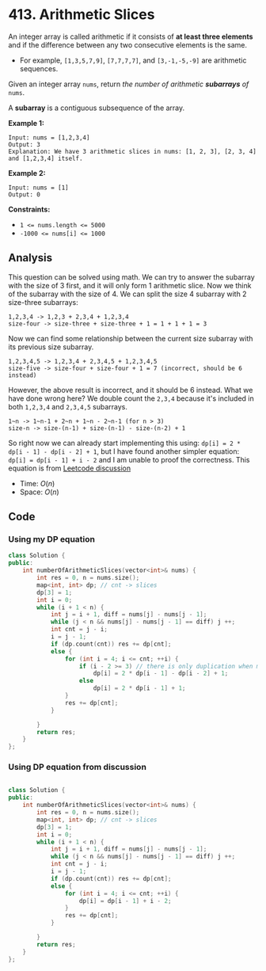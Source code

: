 # 413. Arithmetic Slices

An integer array is called arithmetic if it consists of **at least three elements** and if the difference between any two consecutive elements is the same.

-   For example, `[1,3,5,7,9]`, `[7,7,7,7]`, and `[3,-1,-5,-9]` are arithmetic sequences.

Given an integer array `nums`, return _the number of arithmetic **subarrays** of_ `nums`.

A **subarray** is a contiguous subsequence of the array.

**Example 1:**

```
Input: nums = [1,2,3,4]
Output: 3
Explanation: We have 3 arithmetic slices in nums: [1, 2, 3], [2, 3, 4] and [1,2,3,4] itself.

```

**Example 2:**

```
Input: nums = [1]
Output: 0

```

**Constraints:**

-   `1 <= nums.length <= 5000`
-   `-1000 <= nums[i] <= 1000`

## Analysis

This question can be solved using math. We can try to answer the subarray with the size of 3 first, and it will only form 1 arithmetic slice.  Now we think of the subarray with the size of 4. We can split the size 4 subarray with 2 size-three subarrays:

```
1,2,3,4 -> 1,2,3 + 2,3,4 + 1,2,3,4
size-four -> size-three + size-three + 1 = 1 + 1 + 1 = 3
```

Now we can find some relationship between the current size subarray with its previous size subarray.

```
1,2,3,4,5 -> 1,2,3,4 + 2,3,4,5 + 1,2,3,4,5
size-five -> size-four + size-four + 1 = 7 (incorrect, should be 6 instead)

```

However, the above result is incorrect, and it should be 6 instead.  What we have done wrong here? We double count the `2,3,4` because it's included in both `1,2,3,4` and `2,3,4,5` subarrays. 

```
1~n -> 1~n-1 + 2~n + 1~n - 2~n-1 (for n > 3)
size-n -> size-(n-1) + size-(n-1) - size-(n-2) + 1
```

So right now we can already start implementing this using: `dp[i] = 2 * dp[i - 1] - dp[i - 2] + 1`, but I have found another simpler equation: `dp[i] = dp[i - 1] + i - 2` and I am unable to proof the correctness.  This equation is from [Leetcode discussion](https://leetcode.com/problems/arithmetic-slices/discuss/1814595/Python3-CACHE-()-Explained)

* Time: $O(n)$
* Space: $O(n)$

## Code

### Using my DP equation

```c++
class Solution {
public:
    int numberOfArithmeticSlices(vector<int>& nums) {
        int res = 0, n = nums.size();        
        map<int, int> dp; // cnt -> slices
        dp[3] = 1;        
        int i = 0;
        while (i + 1 < n) {
            int j = i + 1, diff = nums[j] - nums[j - 1];            
            while (j < n && nums[j] - nums[j - 1] == diff) j ++;
            int cnt = j - i;
            i = j - 1;
            if (dp.count(cnt)) res += dp[cnt];
            else {
                for (int i = 4; i <= cnt; ++i) {
                    if (i - 2 >= 3) // there is only duplication when middle subarray is longer than 3
                        dp[i] = 2 * dp[i - 1] - dp[i - 2] + 1;
                    else
                        dp[i] = 2 * dp[i - 1] + 1;
                }
                res += dp[cnt];
            }                

        }
        return res;
    }
};
```

### Using DP equation from discussion

```c++

class Solution {
public:
    int numberOfArithmeticSlices(vector<int>& nums) {
        int res = 0, n = nums.size();        
        map<int, int> dp; // cnt -> slices
        dp[3] = 1;        
        int i = 0;
        while (i + 1 < n) {
            int j = i + 1, diff = nums[j] - nums[j - 1];            
            while (j < n && nums[j] - nums[j - 1] == diff) j ++;
            int cnt = j - i;
            i = j - 1;
            if (dp.count(cnt)) res += dp[cnt];
            else {
                for (int i = 4; i <= cnt; ++i) {
                    dp[i] = dp[i - 1] + i - 2;
                }
                res += dp[cnt];
            }                

        }
        return res;
    }
};
```